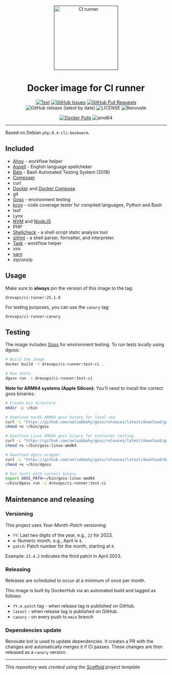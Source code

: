 <p align="center">
  <a href="" rel="noopener">
  <img width=200px height=200px src="https://placehold.jp/000000/ffffff/200x200.png?text=CI+runner&css=%7B%22border-radius%22%3A%22%20100px%22%7D" alt="CI runner"></a>
</p>

<h1 align="center">Docker image for CI runner</h1>

<div align="center">

[![Test](https://github.com/drevops/ci-runner/actions/workflows/test.yml/badge.svg)](https://github.com/drevops/ci-runner/actions/workflows/test.yml)
[![GitHub Issues](https://img.shields.io/github/issues/DrevOps/ci-runner.svg)](https://github.com/DrevOps/ci-runner/issues)
[![GitHub Pull Requests](https://img.shields.io/github/issues-pr/DrevOps/ci-runner.svg)](https://github.com/DrevOps/ci-runner/pulls)
![GitHub release (latest by date)](https://img.shields.io/github/v/release/drevops/ci-runner)
![LICENSE](https://img.shields.io/github/license/drevops/ci-runner)
![Renovate](https://img.shields.io/badge/renovate-enabled-green?logo=renovatebot)

[![Docker Pulls](https://img.shields.io/docker/pulls/drevops/ci-runner?logo=docker)](https://hub.docker.com/r/drevops/ci-runner)
![amd64](https://img.shields.io/badge/arch-linux%2Famd64-brightgreen)

</div>

---

Based on Debian `php:8.4-cli-bookworm`.

## Included

- [Ahoy](https://github.com/ahoy-cli/ahoy) - workflow helper
- [Aspell](https://github.com/GNUAspell/aspell) - English language spellcheker
- [Bats](https://github.com/bats-core/bats-core) - Bash Automated Testing System (2018)
- [Composer](https://github.com/composer/composer)
- curl
- [Docker](https://github.com/docker/docker-ce) and [Docker Compose](https://github.com/docker/compose)
- git
- [Goss](https://github.com/aelsabbahy/goss) - environment testing
- [kcov](https://github.com/SimonKagstrom/kcov) - code coverage tester for compiled languages, Python and Bash
- lsof
- Lynx
- [NVM](https://github.com/nvm-sh/nvm) and [NodeJS](https://github.com/nodejs/node)
- PHP
- [Shellcheck](https://github.com/koalaman/shellcheck) - a shell script static analysis tool
- [shfmt](https://github.com/mvdan/sh) - a shell parser, formatter, and interpreter.
- [Task](https://github.com/go-task/task) - workflow helper
- vim
- [yarn](https://yarnpkg.com/)
- zip/unzip

## Usage

Make sure to **always** pin the version of this image to the tag:

```
drevops/ci-runner:25.1.0
```

For testing purposes, you can use the `canary` tag:

```
drevops/ci-runner:canary
```

## Testing

The image includes [Goss](https://github.com/aelsabbahy/goss) for environment testing. To run tests locally using dgoss:

```bash
# Build the image
docker build -t drevops/ci-runner:test-ci .

# Run tests
dgoss run -i drevops/ci-runner:test-ci
```

**Note for ARM64 systems (Apple Silicon):** You'll need to install the correct goss binaries:

```bash
# Create bin directory
mkdir -p ~/bin

# Download macOS ARM64 goss binary for local use
curl -L "https://github.com/aelsabbahy/goss/releases/latest/download/goss-darwin-arm64" -o ~/bin/goss
chmod +x ~/bin/goss

# Download Linux AMD64 goss binary for container testing
curl -L "https://github.com/aelsabbahy/goss/releases/latest/download/goss-linux-amd64" -o ~/bin/goss-linux-amd64
chmod +x ~/bin/goss-linux-amd64

# Download dgoss wrapper
curl -L "https://github.com/aelsabbahy/goss/releases/latest/download/dgoss" -o ~/bin/dgoss
chmod +x ~/bin/dgoss

# Run tests with correct binary
export GOSS_PATH=~/bin/goss-linux-amd64
~/bin/dgoss run -i drevops/ci-runner:test-ci
```

## Maintenance and releasing

### Versioning

This project uses _Year-Month-Patch_ versioning:

- `YY`: Last two digits of the year, e.g., `23` for 2023.
- `m`: Numeric month, e.g., April is `4`.
- `patch`: Patch number for the month, starting at `0`.

Example: `23.4.2` indicates the third patch in April 2023.

### Releasing

Releases are scheduled to occur at a minimum of once per month.

This image is built by DockerHub via an automated build and tagged as follows:

 - `YY.m.patch` tag - when release tag is published on GitHub.
 - `latest` - when release tag is published on GitHub.
 - `canary` - on every push to `main` branch

### Dependencies update

Renovate bot is used to update dependencies. It creates a PR with the changes
and automatically merges it if CI passes. These changes are then released as
a `canary` version.

---
_This repository was created using the [Scaffold](https://getscaffold.dev/) project template_
